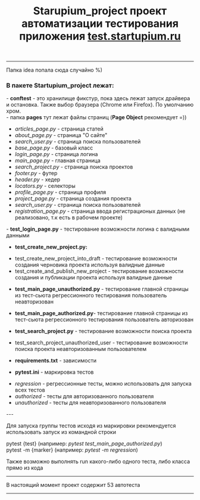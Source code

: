 <h1 align="center">Starupium_project проект автоматизации тестирования приложения <a href="https://test.startupium.ru">test.startupium.ru</a></h1><br>

---

Папка idea попала сюда случайно %)<br>
<h3>В пакете Startupium_project лежат:</h3>
- <b>conftest</b> - это хранилище фикстур, пока здесь лежат запуск драйвера и остановка. Также выбор браузера (Chrome или Firefox). По умолчанию хром.<br>
- папка <b>pages</b> тут лежат файлы страниц (<b>Page Object</b> рекомендует =))<br>
<ul>
<li> <i>articles_page.py</i> - страница статей<br></li>
<li> <i>about_page.py</i> - страница "О сайте"<br></li>
<li> <i>search_user.py</i> - страница поиска пользователей<br></li>
<li> <i>base_page.py</i> - базовый класс<br></li>
<li> <i>login_page.py</i> - страница логина<br></li>
<li> <i>main_page.py</i> - главная страница<br></li>
<li> <i>search_project.py</i> - страница поиска проектов<br></li>
<li> <i>footer.py</i> - футер<br></li>
<li> <i>header.py</i> -  хедер<br></li>
<li> <i>locators.py</i> - селекторы<br></li>
<li> <i>profile_page.py</i> - страница профиля<br></li>
<li> <i>project_page.py</i> - страница создания проекта<br></li>
<li> <i>search_user.py</i> - страница поиска пользователей<br></li>
<li> <i>registration_page.py</i> - страница ввода регистрационых данных (не реализовано, т.к есть в рабочем проекте)<br></li>
</ul>
- <b>test_login_page.py</b> - тестирование возможности логина с валидными данными<br>

- <b>test_create_new_project.py:</b>
<ul>
<li> test_create_new_project_into_draft - тестирование возможности создания черновика проекта используя валидные данные<br></li>
<li> test_create_and_publish_new_project - тестирование возможности создания и публикации проекта используя валидные данные<br></li>
</ul>

- <b>test_main_page_unauthorized.py</b> - тестирование главной страницы из тест-сьюта регрессионного тестирования пользователь неавторизован<br>

- <b>test_main_page_authorized.py</b>- тестирование главной страницы из тест-сьюта регрессионного тестирования пользователь авторизован<br>

- <b>test_search_project.py</b> - тестирование возможности поиска проекта<br>
    <li> test_search_project_unauthorized_user - тестирование возможности поиска проекта неавторизованным пользователем<br></li>

- <b>requirements.txt</b> - зависимости<br>

- <b>pytest.ini</b> - маркировка тестов<br>
<ul>
    <li> <i>regression</i> - регрессионные тесты, можно использовать для запуска всех тестов<br></li>
    <li> <i>authorized</i> - тесты для авторизованного пользователя<br></li>
    <li> <i>unauthorized</i> - тесты для неавторизованного пользователя<br></li>
</ul>
---

Для запуска группы тестов исходя из маркировки рекомендуется использовать запуск из командной строки<br>

pytest {test} (например: <i>pytest test_main_page_authorized.py</i>)<br>
pytest -m {marker} (например: <i>pytest -m regression</i>)<br>

Также возможно выполнять run какого-либо одного теста, либо класса прямо из кода<br> 

---

В настоящий момент проект содержит 53 автотеста<br>

---


     

     
   
